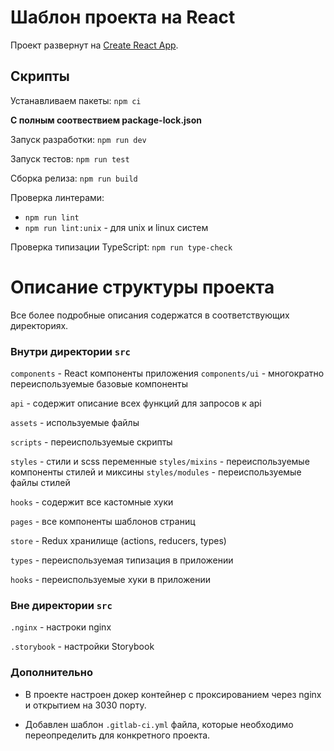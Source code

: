 # Шаблон проекта на React

Проект развернут на [Create React App](https://github.com/facebook/create-react-app).

## Скрипты

Устанавливаем пакеты: `npm ci`

**С полным соотвествием package-lock.json**

Запуск разработки: `npm run dev`

Запуск тестов: `npm run test`

Сборка релиза: `npm run build`

Проверка линтерами:

- `npm run lint`
- `npm run lint:unix` - для unix и linux систем

Проверка типизации TypeScript: `npm run type-check`

# Описание структуры проекта

Все более подробные описания содержатся в соответствующих директориях.

### Внутри директории `src`

`components` - React компоненты приложения
`components/ui` - многократно переиспользуемые базовые компоненты

`api` - содержит описание всех функций для запросов к api

`assets` - используемые файлы

`scripts` - переиспользуемые скрипты

`styles` - стили и scss переменные
`styles/mixins` - переиспользуемые компоненты стилей и миксины
`styles/modules` - переиспользуемые файлы стилей

`hooks` - содержит все кастомные хуки

`pages` - все компоненты шаблонов страниц

`store` - Redux хранилище (actions, reducers, types)

`types` - переиспользуемая типизация в приложении

`hooks` - переиспользуемые хуки в приложении

### Вне директории `src`

`.nginx` - настроки nginx

`.storybook` - настройки Storybook

### Дополнительно

- В проекте настроен докер контейнер с проксированием через nginx и открытием на 3030 порту.

- Добавлен шаблон `.gitlab-ci.yml` файла, которые необходимо переопределить для конкретного проекта.
